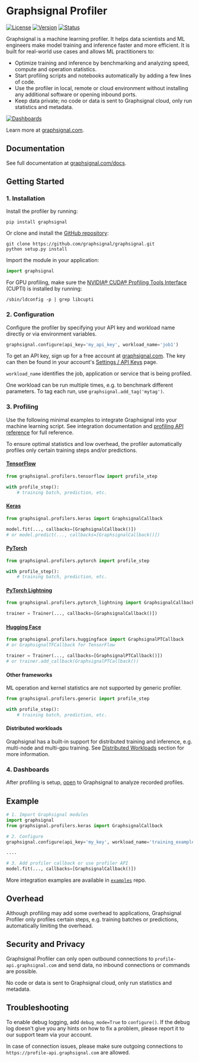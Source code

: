 # Graphsignal Profiler

[![License](http://img.shields.io/github/license/graphsignal/graphsignal)](https://github.com/graphsignal/graphsignal/blob/main/LICENSE)
[![Version](https://img.shields.io/github/v/tag/graphsignal/graphsignal?label=version)](https://github.com/graphsignal/graphsignal)
[![Status](https://img.shields.io/uptimerobot/status/m787882560-d6b932eb0068e8e4ade7f40c?label=SaaS%20status)](https://stats.uptimerobot.com/gMBNpCqqqJ)


Graphsignal is a machine learning profiler. It helps data scientists and ML engineers make model training and inference faster and more efficient. It is built for real-world use cases and allows ML practitioners to:

* Optimize training and inference by benchmarking and analyzing speed, compute and operation statistics.
* Start profiling scripts and notebooks automatically by adding a few lines of code.
* Use the profiler in local, remote or cloud environment without installing any additional software or opening inbound ports.
* Keep data private; no code or data is sent to Graphsignal cloud, only run statistics and metadata.

[![Dashboards](https://graphsignal.com/external/screencast-dashboards.gif)](https://graphsignal.com/)

Learn more at [graphsignal.com](https://graphsignal.com).

## Documentation

See full documentation at [graphsignal.com/docs](https://graphsignal.com/docs/).


## Getting Started

### 1. Installation

Install the profiler by running:

```
pip install graphsignal
```

Or clone and install the [GitHub repository](https://github.com/graphsignal/graphsignal):

```
git clone https://github.com/graphsignal/graphsignal.git
python setup.py install
```

Import the module in your application:

```python
import graphsignal
```

For GPU profiling, make sure the [NVIDIA® CUDA® Profiling Tools Interface](https://developer.nvidia.com/cupti) (CUPTI) is installed by running:

```console
/sbin/ldconfig -p | grep libcupti
```


### 2. Configuration

Configure the profiler by specifying your API key and workload name directly or via environment variables.

```python
graphsignal.configure(api_key='my_api_key', workload_name='job1')
```

To get an API key, sign up for a free account at [graphsignal.com](https://graphsignal.com). The key can then be found in your account's [Settings / API Keys](https://app.graphsignal.com/settings/api_keys) page.

`workload_name` identifies the job, application or service that is being profiled.

One workload can be run multiple times, e.g. to benchmark different parameters. To tag each run, use `graphsignal.add_tag('mytag')`.


### 3. Profiling

Use the following minimal examples to integrate Graphsignal into your machine learning script. See integration documentation and  [profiling API reference](https://graphsignal.com/docs/profiler/api-reference/) for full reference.

To ensure optimal statistics and low overhead, the profiler automatically profiles only certain training steps and/or predictions. 

#### [TensorFlow](https://graphsignal.com/docs/integrations/tensorflow/)

```python
from graphsignal.profilers.tensorflow import profile_step

with profile_step():
    # training batch, prediction, etc.
```

#### [Keras](https://graphsignal.com/docs/integrations/keras/)

```python
from graphsignal.profilers.keras import GraphsignalCallback

model.fit(..., callbacks=[GraphsignalCallback()])
# or model.predict(..., callbacks=[GraphsignalCallback()])
```

#### [PyTorch](https://graphsignal.com/docs/integrations/pytorch/)

```python
from graphsignal.profilers.pytorch import profile_step

with profile_step():
    # training batch, prediction, etc.
```

#### [PyTorch Lightning](https://graphsignal.com/docs/integrations/pytorch-lightning/)

```python
from graphsignal.profilers.pytorch_lightning import GraphsignalCallback

trainer = Trainer(..., callbacks=[GraphsignalCallback()])
```

#### [Hugging Face](https://graphsignal.com/docs/integrations/hugging-face/)

```python
from graphsignal.profilers.huggingface import GraphsignalPTCallback
# or GraphsignalTFCallback for TensorFlow

trainer = Trainer(..., callbacks=[GraphsignalPTCallback()])
# or trainer.add_callback(GraphsignalPTCallback())
```

#### Other frameworks

ML operation and kernel statistics are not supported by generic profiler.

```python
from graphsignal.profilers.generic import profile_step

with profile_step():
    # training batch, prediction, etc.
```

#### Distributed workloads

Graphsignal has a built-in support for distributed training and inference, e.g. multi-node and multi-gpu training. See [Distributed Workloads](https://graphsignal.com/docs/profiler/distributed-workloads/) section for more information.


### 4. Dashboards

After profiling is setup, [open](https://app.graphsignal.com/) to Graphsignal to analyze recorded profiles.


## Example

```python
# 1. Import Graphsignal modules
import graphsignal
from graphsignal.profilers.keras import GraphsignalCallback

# 2. Configure
graphsignal.configure(api_key='my_key', workload_name='training_example')

....

# 3. Add profiler callback or use profiler API
model.fit(..., callbacks=[GraphsignalCallback()])
```

More integration examples are available in [`examples`](https://github.com/graphsignal/examples) repo.


## Overhead

Although profiling may add some overhead to applications, Graphsignal Profiler only profiles certain steps, e.g. training batches or predictions, automatically limiting the overhead.


## Security and Privacy

Graphsignal Profiler can only open outbound connections to `profile-api.graphsignal.com` and send data, no inbound connections or commands are possible. 

No code or data is sent to Graphsignal cloud, only run statistics and metadata.


## Troubleshooting

To enable debug logging, add `debug_mode=True` to `configure()`. If the debug log doesn't give you any hints on how to fix a problem, please report it to our support team via your account.

In case of connection issues, please make sure outgoing connections to `https://profile-api.graphsignal.com` are allowed.
